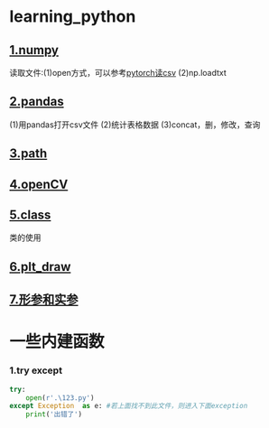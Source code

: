 # learning_python
## [1.numpy](./np)
  读取文件:(1)open方式，可以参考[pytorch读csv](../torch/read_csv.py)
  (2)np.loadtxt
  
## [2.pandas](./pandas)
  (1)用pandas打开csv文件
  (2)统计表格数据
  (3)concat，删，修改，查询
  
## [3.path](./path&str)
  
## [4.openCV](./openCV)
  
## [5.class](./class)
  类的使用
  
## [6.plt_draw](./draw_plt)
  
## [7.形参和实参](./实参形参.py)
  

  
  
  
# 一些内建函数   
### 1.try except  
```python
try:
	open(r'.\123.py')
except Exception  as e: #若上面找不到此文件，则进入下面exception
	print('出错了')
```


